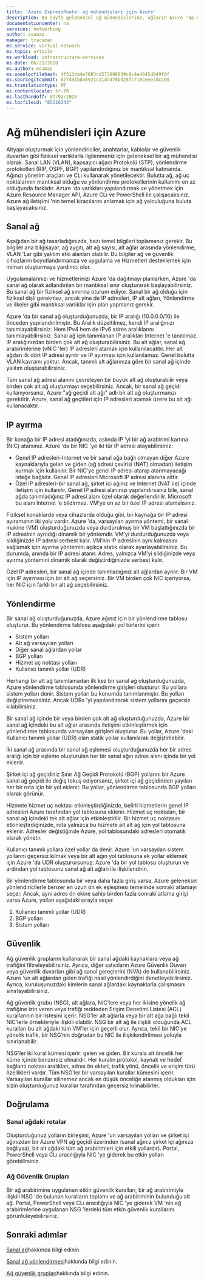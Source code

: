 ```yaml
---
title: 'Azure ExpressRoute: ağ mühendisleri için Azure'
description: Bu sayfa geleneksel ağ mühendislerine, ağların Azure 'da nasıl çalıştığını açıklar.
documentationcenter: na
services: networking
author: osamaz
manager: tracsman
ms.service: virtual-network
ms.topic: article
ms.workload: infrastructure-services
ms.date: 06/25/2020
ms.author: osamaz
ms.openlocfilehash: 4f513da4e7883cd273098039c9c4a4645d849f0f
ms.sourcegitcommit: 877491bd46921c11dd478bd25fc718ceee2dcc08
ms.translationtype: MT
ms.contentlocale: tr-TR
ms.lasthandoff: 07/02/2020
ms.locfileid: "85516343"
---
```

# <a name="azure-for-network-engineers"></a>Ağ mühendisleri için Azure
Altyapı oluşturmak için yönlendiriciler, anahtarlar, kablolar ve güvenlik duvarları gibi fiziksel varlıklarla ilgilenmeniz için geleneksel bir ağ mühendisi olarak. Sanal LAN (VLAN), kapsayıcı ağacı Protokolü (STP), yönlendirme protokolleri (RIP, OSPF, BGP) yapılandırdığınız bir mantıksal katmanda. Ağınızı yönetim araçları ve CLı kullanarak yönetilecektir. Bulutta ağ, ağ uç noktalarının mantıksal olduğu ve yönlendirme protokollerinin kullanımı en az olduğunda farklıdır. Azure 'da varlıkları yapılandırmak ve yönetmek için Azure Resource Manager API, Azure CLı ve PowerShell ile çalışacaksınız. Azure ağ iletişimi 'nin temel kiracılarını anlamak için ağ yolculuğuna buluta başlayacaksınız. 
## <a name="virtual-network"></a>Sanal ağ
Aşağıdan bir ağ tasarladığınızda, bazı temel bilgileri toplamanız gerekir. Bu bilgiler ana bilgisayar, ağ aygıtı, alt ağ sayısı, alt ağlar arasında yönlendirme, VLAN 'Lar gibi yalıtım etki alanları olabilir. Bu bilgiler ağ ve güvenlik cihazlarını boyutlandırmanıza ve uygulama ve Hizmetleri desteklemek için mimari oluşturmaya yardımcı olur.

Uygulamalarınızı ve hizmetlerinizi Azure 'da dağıtmayı planlarken, Azure 'da sanal ağ olarak adlandırılan bir mantıksal sınır oluşturarak başlayabilirsiniz. Bu sanal ağ bir fiziksel ağ sınırına oturum ediyor. Sanal bir ağ olduğu için fiziksel dişli gerekmez, ancak yine de IP adresleri, IP alt ağları, Yönlendirme ve ilkeler gibi mantıksal varlıklar için plan yapmanız gerekir.

Azure 'da bir sanal ağ oluşturduğunuzda, bir IP aralığı (10.0.0.0/16) ile önceden yapılandırılmıştır. Bu Aralık düzeltilmez, kendi IP aralığınızı tanımlayabilirsiniz. Hem IPv4 hem de IPv6 adres aralıklarını tanımlayabilirsiniz. Sanal ağ için tanımlanan IP aralıkları Internet 'e tanıtılmaz. IP aralığınızdan birden çok alt ağ oluşturabilirsiniz. Bu alt ağlar, sanal ağ arabirimlerine (vNIC 'ler) IP adresleri atamak için kullanılacaktır. Her alt ağdan ilk dört IP adresi ayrılır ve IP ayırması için kullanılamaz. Genel bulutta VLAN kavramı yoktur. Ancak, tanımlı alt ağlarınıza göre bir sanal ağ içinde yalıtım oluşturabilirsiniz.

Tüm sanal ağ adresi alanını çevreleyen bir büyük alt ağ oluşturabilir veya birden çok alt ağ oluşturmayı seçebilirsiniz. Ancak, bir sanal ağ geçidi kullanıyorsanız, Azure "ağ geçidi alt ağı" adlı bir alt ağ oluşturmanızı gerektirir. Azure, sanal ağ geçitleri için IP adresleri atamak üzere bu alt ağı kullanacaktır. 

## <a name="ip-allocation"></a>IP ayırma

Bir konağa bir IP adresi atadığınızda, aslında IP 'yi bir ağ arabirimi kartına (NIC) atarsınız. Azure 'da bir NIC 'ye iki tür IP adresi atayabilirsiniz:

- Genel IP adresleri-Internet ve bir sanal ağa bağlı olmayan diğer Azure kaynaklarıyla gelen ve giden (ağ adresi çevirisi (NAT) olmadan) iletişim kurmak için kullanılır. Bir NIC’ye genel IP adresi atanıp atanmayacağı isteğe bağlıdır. Genel IP adresleri Microsoft IP adresi alanına aittir.
- Özel IP adresleri-bir sanal ağ, şirket içi ağınız ve Internet (NAT ile) içinde iletişim için kullanılır. Genel IP adresi alanınızı yapılandırsanız bile, sanal ağda tanımladığınız IP adresi alanı özel olarak değerlendirilir. Microsoft bu alanı Internet 'e bildirmez. VM’ye en az bir özel IP adresi atamalısınız.

Fiziksel konaklarda veya cihazlarda olduğu gibi, bir kaynağa bir IP adresi ayıramanın iki yolu vardır. Azure 'da, varsayılan ayırma yöntemi, bir sanal makine (VM) oluşturduğunuzda veya durdurulmuş bir VM başlattığınızda bir IP adresinin ayrıldığı dinamik bir yöntemdir. VM’yi durdurduğunuzda veya sildiğinizde IP adresi serbest kalır. VM’nin IP adresinin aynı kalmasını sağlamak için ayırma yöntemini açıkça statik olarak ayarlayabilirsiniz. Bu durumda, anında bir IP adresi atanır. Adres, yalnızca VM’yi sildiğinizde veya ayırma yöntemini dinamik olarak değiştirdiğinizde serbest kalır. 

Özel IP adresleri, bir sanal ağ içinde tanımladığınız alt ağlardan ayrılır. Bir VM için IP ayırması için bir alt ağ seçersiniz. Bir VM birden çok NIC içeriyorsa, her NIC için farklı bir alt ağ seçebilirsiniz.

## <a name="routing"></a>Yönlendirme
Bir sanal ağ oluşturduğunuzda, Azure ağınız için bir yönlendirme tablosu oluşturur. Bu yönlendirme tablosu aşağıdaki yol türlerini içerir.
- Sistem yolları
- Alt ağ varsayılan yolları
- Diğer sanal ağlardan yollar
- BGP yolları
- Hizmet uç noktası yolları
- Kullanıcı tanımlı yollar (UDR)

Herhangi bir alt ağ tanımlamadan ilk kez bir sanal ağ oluşturduğunuzda, Azure yönlendirme tablosunda yönlendirme girişleri oluşturur. Bu yollara sistem yolları denir. Sistem yolları bu konumda tanımlanmıştır. Bu yolları değiştiremezsiniz. Ancak UDRs 'yi yapılandırarak sistem yollarını geçersiz kılabilirsiniz.

Bir sanal ağ içinde bir veya birden çok alt ağ oluşturduğunuzda, Azure bir sanal ağ içindeki bu alt ağlar arasında iletişimi etkinleştirmek için yönlendirme tablosunda varsayılan girişleri oluşturur. Bu yollar, Azure 'daki Kullanıcı tanımlı yollar (UDR) olan statik yollar kullanılarak değiştirilebilir.

İki sanal ağ arasında bir sanal ağ eşlemesi oluşturduğunuzda her bir adres aralığı için bir eşleme oluşturulan her bir sanal ağın adres alanı içinde bir yol eklenir.

Şirket içi ağ geçidiniz Sınır Ağ Geçidi Protokolü (BGP) yollarını bir Azure sanal ağ geçidi ile değiş tokuş ediyorsanız, şirket içi ağ geçidinden yayılan her bir rota için bir yol eklenir. Bu yollar, yönlendirme tablosunda BGP yolları olarak görünür.

Hizmete hizmet uç noktası etkinleştirdiğinizde, belirli hizmetlerin genel IP adresleri Azure tarafından yol tablosuna eklenir. Hizmet uç noktaları, bir sanal ağ içindeki tek alt ağlar için etkinleştirilir. Bir hizmet uç noktasını etkinleştirdiğinizde, rota yalnızca bu hizmete ait alt ağ için yol tablosuna eklenir. Adresler değiştiğinde Azure, yol tablosundaki adresleri otomatik olarak yönetir.

Kullanıcı tanımlı yollara özel yollar da denir. Azure 'un varsayılan sistem yollarını geçersiz kılmak veya bir alt ağın yol tablosuna ek yollar eklemek için Azure 'da UDR oluşturursunuz. Azure 'da bir yol tablosu oluşturun ve ardından yol tablosunu sanal ağ alt ağları ile ilişkilendirin.

Bir yönlendirme tablosunda bir veya daha fazla giriş varsa, Azure geleneksel yönlendiricilerle benzer en uzun ön ek eşleşmesi temelinde sonraki atlamayı seçer. Ancak, aynı adres ön ekine sahip birden fazla sonraki atlama girişi varsa Azure, yolları aşağıdaki sırayla seçer.
1. Kullanıcı tanımlı yollar (UDR)
1. BGP yolları
1. Sistem yolları

## <a name="security"></a>Güvenlik

Ağ güvenlik gruplarını kullanarak bir sanal ağdaki kaynaklara veya ağ trafiğini filtreleyebilirsiniz. Ayrıca, diğer satıcıların Azure Güvenlik Duvarı veya güvenlik duvarları gibi ağ sanal gereçlerini (NVA) de kullanabilirsiniz. Azure 'un alt ağlardan gelen trafiği nasıl yönlendirdiğini denetleyebilirsiniz. Ayrıca, kuruluşunuzdaki kimlerin sanal ağlardaki kaynaklarla çalışmasını sınırlayabilirsiniz.

Ağ güvenlik grubu (NSG), alt ağlara, NIC’lere veya her ikisine yönelik ağ trafiğine izin veren veya trafiği reddeden Erişim Denetimi Listesi (ACL) kurallarının bir listesini içerir. NSG’ler alt ağlarla veya bir alt ağa bağlı tekil NIC’lerle örnekleriyle ilişkili olabilir. NSG bir alt ağ ile ilişkili olduğunda ACL kuralları bu alt ağdaki tüm VM’ler için geçerli olur. Ayrıca, tekil bir NIC’ye yönelik trafik, bir NSG’nin doğrudan bu NIC ile ilişkilendirilmesi yoluyla sınırlanabilir.

NSG'ler iki kural kümesi içerir: gelen ve giden. Bir kurala ait öncelik her küme içinde benzersiz olmalıdır. Her kuralın protokol, kaynak ve hedef bağlantı noktası aralıkları, adres ön ekleri, trafik yönü, öncelik ve erişim türü özellikleri vardır. Tüm NSG'ler bir varsayılan kurallar kümesini içerir. Varsayılan kurallar silinemez ancak en düşük önceliğe atanmış oldukları için sizin oluşturduğunuz kurallar tarafından geçersiz kılınabilirler.

## <a name="verification"></a>Doğrulama
### <a name="routes-in-virtual-network"></a>Sanal ağdaki rotalar
Oluşturduğunuz yolların birleşimi, Azure 'un varsayılan yolları ve şirket içi ağınızdan bir Azure VPN ağ geçidi üzerinden (sanal ağınız şirket içi ağınıza bağlıysa), bir alt ağdaki tüm ağ arabirimleri için etkili yollardır). Portal, PowerShell veya CLı aracılığıyla NIC 'ye giderek bu etkin yolları görebilirsiniz.
### <a name="network-security-groups"></a>Ağ Güvenlik Grupları
Bir ağ arabirimine uygulanan etkin güvenlik kuralları, bir ağ arabirimiyle ilişkili NSG 'de bulunan kuralların toplamı ve ağ arabiriminin bulunduğu alt ağ. Portal, PowerShell veya CLı aracılığıyla NIC 'ye giderek VM 'nin ağ arabirimlerine uygulanan NSG 'lerdeki tüm etkin güvenlik kurallarını görüntüleyebilirsiniz.

## <a name="next-steps"></a>Sonraki adımlar

[Sanal ağ][VNet]hakkında bilgi edinin.

[Sanal ağ yönlendirmesi][vnet-routing]hakkında bilgi edinin.

[Ağ güvenlik grupları][network-security]hakkında bilgi edinin.

<!--Link References-->
[VNet]: https://docs.microsoft.com/azure/virtual-network/tutorial-connect-virtual-networks-portal
[vnet-routing]: https://docs.microsoft.com/azure/virtual-network/virtual-networks-udr-overview
[network-security]: https://docs.microsoft.com/azure/virtual-network/security-overview

